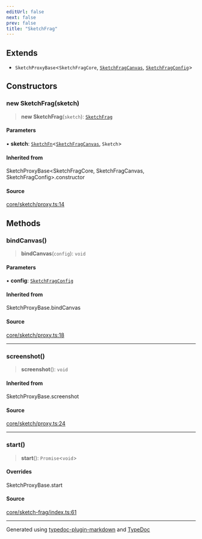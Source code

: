 ```yaml
---
editUrl: false
next: false
prev: false
title: "SketchFrag"
---
```


## Extends

- `SketchProxyBase`\<`SketchFragCore`, [`SketchFragCanvas`](/api/interfaces/sketchfragcanvas/), [`SketchFragConfig`](/api/interfaces/sketchfragconfig/)\>

## Constructors

### new SketchFrag(sketch)

> **new SketchFrag**(`sketch`): [`SketchFrag`](/api/classes/sketchfrag/)

#### Parameters

▪ **sketch**: [`SketchFn`](/api/type-aliases/sketchfn/)\<[`SketchFragCanvas`](/api/interfaces/sketchfragcanvas/), `Sketch`\>

#### Inherited from

SketchProxyBase\<SketchFragCore, SketchFragCanvas, SketchFragConfig\>.constructor

#### Source

[core/sketch/proxy.ts:14](https://github.com/tetracalibers/sketchgl/blob/8077943/lib/core/sketch/proxy.ts#L14)

## Methods

### bindCanvas()

> **bindCanvas**(`config`): `void`

#### Parameters

▪ **config**: [`SketchFragConfig`](/api/interfaces/sketchfragconfig/)

#### Inherited from

SketchProxyBase.bindCanvas

#### Source

[core/sketch/proxy.ts:18](https://github.com/tetracalibers/sketchgl/blob/8077943/lib/core/sketch/proxy.ts#L18)

***

### screenshot()

> **screenshot**(): `void`

#### Inherited from

SketchProxyBase.screenshot

#### Source

[core/sketch/proxy.ts:24](https://github.com/tetracalibers/sketchgl/blob/8077943/lib/core/sketch/proxy.ts#L24)

***

### start()

> **start**(): `Promise`\<`void`\>

#### Overrides

SketchProxyBase.start

#### Source

[core/sketch-frag/index.ts:61](https://github.com/tetracalibers/sketchgl/blob/8077943/lib/core/sketch-frag/index.ts#L61)

***
Generated using [typedoc-plugin-markdown](https://www.npmjs.com/package/typedoc-plugin-markdown) and [TypeDoc](https://typedoc.org/)
